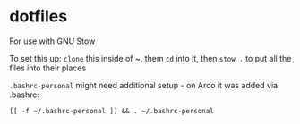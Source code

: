 # dotfiles

For use with GNU Stow

To set this up: `clone` this inside of ~, them `cd` into it, then `stow .` to put all the files into their places

`.bashrc-personal` might need additional setup - on Arco it was added via .bashrc:
```
[[ -f ~/.bashrc-personal ]] && . ~/.bashrc-personal
```

